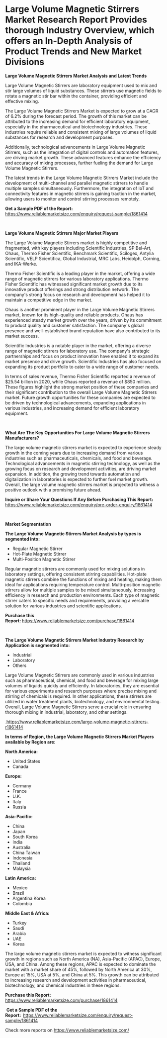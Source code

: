 <p><h1>Large Volume Magnetic Stirrers Market Research Report Provides thorough Industry Overview, which offers an In-Depth Analysis of Product Trends and New Market Divisions</h1></p><p><strong>Large Volume Magnetic Stirrers Market Analysis and Latest Trends</strong></p>
<p><p>Large Volume Magnetic Stirrers are laboratory equipment used to mix and stir large volumes of liquid substances. These stirrers use magnetic fields to rotate a magnetic stir bar within the container, providing efficient and effective mixing.</p><p>The Large Volume Magnetic Stirrers Market is expected to grow at a CAGR of 6.2% during the forecast period. The growth of this market can be attributed to the increasing demand for efficient laboratory equipment, especially in the pharmaceutical and biotechnology industries. These industries require reliable and consistent mixing of large volumes of liquid substances for research and development purposes.</p><p>Additionally, technological advancements in Large Volume Magnetic Stirrers, such as the integration of digital controls and automation features, are driving market growth. These advanced features enhance the efficiency and accuracy of mixing processes, further fueling the demand for Large Volume Magnetic Stirrers.</p><p>The latest trends in the Large Volume Magnetic Stirrers Market include the development of multi-channel and parallel magnetic stirrers to handle multiple samples simultaneously. Furthermore, the integration of IoT and connectivity features in magnetic stirrers is gaining traction in the market, allowing users to monitor and control stirring processes remotely.</p></p>
<p><strong>Get a Sample PDF of the Report:&nbsp;</strong> <a href="https://www.reliablemarketsize.com/enquiry/request-sample/1861414">https://www.reliablemarketsize.com/enquiry/request-sample/1861414</a></p>
<p>&nbsp;</p>
<p><strong>Large Volume Magnetic Stirrers Major Market Players</strong></p>
<p><p>The Large Volume Magnetic Stirrers market is highly competitive and fragmented, with key players including Scientific Industries, SP Bel-Art, Ohaus, Thermo Fisher Scientific, Benchmark Scientific, Scilogex, Antylia Scientific, VELP Scientifica, Global Industrial, MRC Labs, Heidolph, Corning, and IKA-Werke.</p><p>Thermo Fisher Scientific is a leading player in the market, offering a wide range of magnetic stirrers for various laboratory applications. Thermo Fisher Scientific has witnessed significant market growth due to its innovative product offerings and strong distribution network. The company's strong focus on research and development has helped it to maintain a competitive edge in the market.</p><p>Ohaus is another prominent player in the Large Volume Magnetic Stirrers market, known for its high-quality and reliable products. Ohaus has experienced steady market growth over the years, driven by its commitment to product quality and customer satisfaction. The company's global presence and well-established brand reputation have also contributed to its market success.</p><p>Scientific Industries is a notable player in the market, offering a diverse range of magnetic stirrers for laboratory use. The company's strategic partnerships and focus on product innovation have enabled it to expand its market presence and drive growth. Scientific Industries has also focused on expanding its product portfolio to cater to a wide range of customer needs.</p><p>In terms of sales revenue, Thermo Fisher Scientific reported a revenue of $25.54 billion in 2020, while Ohaus reported a revenue of $850 million. These figures highlight the strong market position of these companies and their significant contribution to the overall Large Volume Magnetic Stirrers market. Future growth opportunities for these companies are expected to be driven by technological advancements, expanding applications in various industries, and increasing demand for efficient laboratory equipment.</p></p>
<p>&nbsp;</p>
<p><strong>What Are The Key Opportunities For Large Volume Magnetic Stirrers Manufacturers?</strong></p>
<p><p>The large volume magnetic stirrers market is expected to experience steady growth in the coming years due to increasing demand from various industries such as pharmaceuticals, chemicals, and food and beverage. Technological advancements in magnetic stirring technology, as well as the growing focus on research and development activities, are driving market expansion. In addition, the growing trend towards automation and digitalization in laboratories is expected to further fuel market growth. Overall, the large volume magnetic stirrers market is projected to witness a positive outlook with a promising future ahead.</p></p>
<p><strong>Inquire or Share Your Questions If Any Before Purchasing This Report:</strong> <a href="https://www.reliablemarketsize.com/enquiry/pre-order-enquiry/1861414">https://www.reliablemarketsize.com/enquiry/pre-order-enquiry/1861414</a></p>
<p>&nbsp;</p>
<p><strong>Market Segmentation</strong></p>
<p><strong>The Large Volume Magnetic Stirrers Market Analysis by types is segmented into:</strong></p>
<p><ul><li>Regular Magnetic Stirrer</li><li>Hot-Plate Magnetic Stirrer</li><li>Multi-Position Magnetic Stirrer</li></ul></p>
<p><p>Regular magnetic stirrers are commonly used for mixing solutions in laboratory settings, offering consistent stirring capabilities. Hot-plate magnetic stirrers combine the functions of mixing and heating, making them ideal for applications requiring temperature control. Multi-position magnetic stirrers allow for multiple samples to be mixed simultaneously, increasing efficiency in research and production environments. Each type of magnetic stirrer caters to specific needs and requirements, providing a versatile solution for various industries and scientific applications.</p></p>
<p><strong>Purchase this Report:&nbsp;</strong><a href="https://www.reliablemarketsize.com/purchase/1861414">https://www.reliablemarketsize.com/purchase/1861414</a></p>
<p>&nbsp;</p>
<p><strong>The Large Volume Magnetic Stirrers Market Industry Research by Application is segmented into:</strong></p>
<p><ul><li>Industrial</li><li>Laboratory</li><li>Others</li></ul></p>
<p><p>Large Volume Magnetic Stirrers are commonly used in various industries such as pharmaceutical, chemical, and food and beverage for mixing large volumes of liquids quickly and efficiently. In laboratories, they are essential for various experiments and research purposes where precise mixing and stirring of chemicals is required. In other applications, these stirrers are utilized in water treatment plants, biotechnology, and environmental testing. Overall, Large Volume Magnetic Stirrers serve a crucial role in ensuring thorough mixing in industrial, laboratory, and other settings.</p></p>
<p><a href="https://www.reliablemarketsize.com/large-volume-magnetic-stirrers-r1861414">&nbsp;https://www.reliablemarketsize.com/large-volume-magnetic-stirrers-r1861414</a></p>
<p><strong>In terms of Region, the Large Volume Magnetic Stirrers Market Players available by Region are:</strong></p>
<p>
    <p> <strong> North America: </strong>
        <ul>
            <li>United States</li>
            <li>Canada</li>
        </ul>
        </p> 
    <p> <strong> Europe: </strong>
        <ul>
            <li>Germany</li>
            <li>France</li>
            <li>U.K.</li>
            <li>Italy</li>
            <li>Russia</li>
        </ul>
        </p> 
    <p> <strong> Asia-Pacific: </strong>
        <ul>
            <li>China</li>
            <li>Japan</li>
            <li>South Korea</li>
            <li>India</li>
            <li>Australia</li>
            <li>China Taiwan</li>
            <li>Indonesia</li>
            <li>Thailand</li>
            <li>Malaysia</li>
        </ul>
        </p> 
    <p> <strong> Latin America: </strong>
        <ul>
            <li>Mexico</li>
            <li>Brazil</li>
            <li>Argentina Korea</li>
            <li>Colombia</li>
        </ul>
        </p> 
    <p> <strong> Middle East & Africa: </strong>
        <ul>
            <li>Turkey</li>
            <li>Saudi</li>
            <li>Arabia</li>
            <li>UAE</li>
            <li>Korea</li>
        </ul>
    </p>
    </p>
<p><p>The large volume magnetic stirrers market is expected to witness significant growth in regions such as North America (NA), Asia-Pacific (APAC), Europe, USA, and China. Among these regions, APAC is expected to dominate the market with a market share of 45%, followed by North America at 30%, Europe at 15%, USA at 5%, and China at 5%. This growth can be attributed to increasing research and development activities in pharmaceutical, biotechnology, and chemical industries in these regions.</p></p>
<p><strong>Purchase this Report: </strong><a href="https://www.reliablemarketsize.com/purchase/1861414">https://www.reliablemarketsize.com/purchase/1861414</a></p>
<p>&nbsp;<strong>Get a Sample PDF of the Report:&nbsp;&nbsp;</strong><a href="https://www.reliablemarketsize.com/enquiry/request-sample/1861414">https://www.reliablemarketsize.com/enquiry/request-sample/1861414</a></p>
<p><strong></strong></p>
<p>Check more reports on <a href="https://www.reliablemarketsize.com/">https://www.reliablemarketsize.com/</a></p>